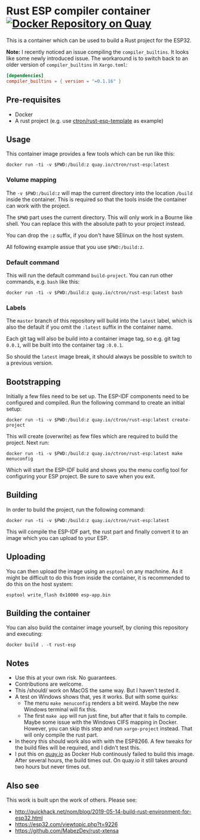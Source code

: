 # Rust ESP compiler container [![Docker Repository on Quay](https://quay.io/repository/ctron/rust-esp/status "Docker Repository on Quay")](https://quay.io/repository/ctron/rust-esp)

This is a container which can be used to build a Rust project for the ESP32.

**Note:** I recently noticed an issue compiling the `compiler_builtins`. It looks like some newly introduced issue.
The workaround is to switch back to an older version of `compiler_builtins` in `Xargo.toml`:

~~~toml
[dependencies]
compiler_builtins = { version = "=0.1.16" }
~~~

## Pre-requisites

  * Docker
  * A rust project (e.g. use [ctron/rust-esp-template](https://github.com/ctron/rust-esp-template) as example)

## Usage

This container image provides a few tools which can be run like this:

    docker run -ti -v $PWD:/build:z quay.io/ctron/rust-esp:latest

### Volume mapping

The `-v $PWD:/build:z` will map the current directory into the location `/build` inside the container.
This is required so that the tools inside the container can work with the project.

The `$PWD` part uses the current directory. This will only work in a Bourne like shell. You can replace
this with the absolute path to your project instead.

You can drop the `:z` suffix, if you don't have SElinux on the host system.

All following example assue that you use `$PWD:/build:z`.

### Default command

This will run the default command `build-project`. You can run other commands, e.g. `bash` like this:

    docker run -ti -v $PWD:/build:z quay.io/ctron/rust-esp:latest bash

### Labels

The `master` branch of this repository will build into the `latest` label, which is also the default
if you omit the `:latest` suffix in the container name.

Each git tag will also be build into a container image tag, so e.g. git tag `0.0.1`, will be built into
the container tag `:0.0.1`.

So should the `latest` image break, it should always be possible to switch to a previous version.

## Bootstrapping

Initially a few files need to be set up. The ESP-IDF components need to be configured and compiled.
Run the following command to create an initial setup:

    docker run -ti -v $PWD:/build:z quay.io/ctron/rust-esp:latest create-project

This will create (overwrite) as few files which are required to build the project.
Next run:

    docker run -ti -v $PWD:/build:z quay.io/ctron/rust-esp:latest make menuconfig

Which will start the ESP-IDF build and shows you the menu config tool for configuring
your ESP project. Be sure to save when you exit.

## Building

In order to build the project, run the following command:

    docker run -ti -v $PWD:/build:z quay.io/ctron/rust-esp:latest

This will compile the ESP-IDF part, the rust part and finally convert it to an image
which you can upload to your ESP.

## Uploading

You can then upload the image using an `esptool` on any machnine. As it might be difficult to do this
from inside the container, it is recommended to do this on the host system:

    esptool write_flash 0x10000 esp-app.bin

## Building the container

You can also build the container image yourself, by cloning this repository and executing:

    docker build . -t rust-esp

## Notes

  * Use this at your own risk. No guarantees.
  * Contributions are welcome.
  * This /should/ work on MacOS the same way. But I haven't tested it.
  * A test on Windows shows that, yes it works. But with some quirks:
    * The menu `make menuconfig` renders a bit weird. Maybe the new Windows terminal will fix this.
    * The first `make app` will run just fine, but after that it fails to compile. Maybe some
      issue with the Windows CIFS mapping in Docker. However, you can skip this step and run `xargo-project`
      instead. That will only compile the rust part.
  * In theory this should work also with with the ESP8266. A few tweaks for the build files
    will be required, and I didn't test this.
  * I put this on [quay.io](https:/quay.io) as Docker Hub continously failed to build this
    image. After several hours, the build times out. On quay.io it still takes around two hours
    but never times out.

## Also see

This work is built upn the work of others. Please see:

  * http://quickhack.net/nom/blog/2019-05-14-build-rust-environment-for-esp32.html
  * https://esp32.com/viewtopic.php?t=9226
  * https://github.com/MabezDev/rust-xtensa

